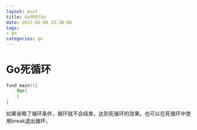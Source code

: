 ```yaml
---
layout: post
title: Go中的for
date: 2017-03-08 15:30:00
tags:
- go
categories: go
---
```


# Go死循环
```go
fund main(){
    for{
    }
}
```
如果省略了循环条件，循环就不会结束，达到死循环的效果。也可以在死循环中使用break退出循环。
